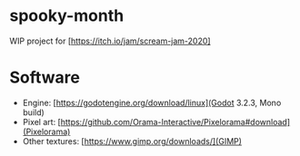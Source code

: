 # spooky-month
WIP project for [https://itch.io/jam/scream-jam-2020]

# Software
* Engine: [https://godotengine.org/download/linux](Godot 3.2.3, Mono build)
* Pixel art: [https://github.com/Orama-Interactive/Pixelorama#download](Pixelorama)
* Other textures: [https://www.gimp.org/downloads/](GIMP)
